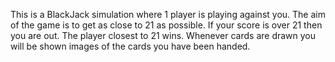 This is a BlackJack simulation where 1 player is playing against you. The aim of the game is to get as close to 21 as possible. If your score is over 21 then you are out. The player closest to 21 wins. Whenever cards are drawn you will be shown images of the cards you have been handed.
